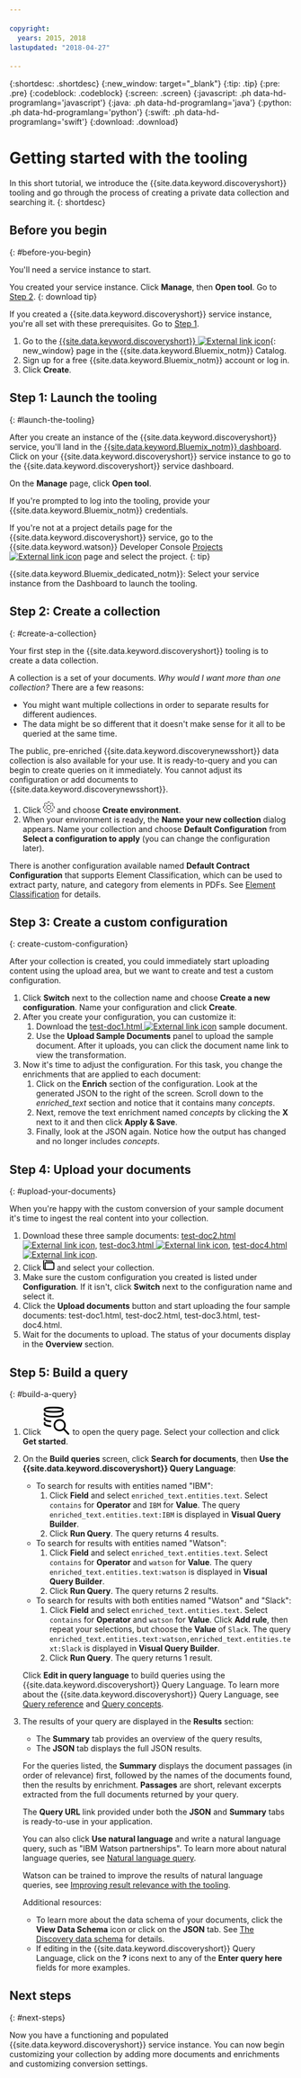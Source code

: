 ```yaml
---

copyright:
  years: 2015, 2018
lastupdated: "2018-04-27"

---
```


{:shortdesc: .shortdesc}
{:new_window: target="_blank"}
{:tip: .tip}
{:pre: .pre}
{:codeblock: .codeblock}
{:screen: .screen}
{:javascript: .ph data-hd-programlang='javascript'}
{:java: .ph data-hd-programlang='java'}
{:python: .ph data-hd-programlang='python'}
{:swift: .ph data-hd-programlang='swift'}
{:download: .download}

# Getting started with the tooling

In this short tutorial, we introduce the {{site.data.keyword.discoveryshort}} tooling and go through the process of creating a private data collection and searching it.
{: shortdesc}

## Before you begin
{: #before-you-begin}

You'll need a service instance to start.

<!-- Remove the text marked `download` after there's no g-s tab in the catalog dashboard -->


You created your service instance. Click **Manage**, then **Open tool**. Go to [Step 2](/docs/services/discovery/getting-started-tooling.html#create-a-collection).
{: download tip}

If you created a {{site.data.keyword.discoveryshort}} service instance, you're all set with these prerequisites. Go to [Step 1](/docs/services/discovery/getting-started-tool.html#launch-the-tooling).

1.  Go to the [{{site.data.keyword.discoveryshort}} ![External link icon](../../icons/launch-glyph.svg "External link icon")](https://console.{DomainName}/catalog/services/discovery){: new_window} page in the {{site.data.keyword.Bluemix_notm}} Catalog.
1.  Sign up for a free {{site.data.keyword.Bluemix_notm}} account or log in.
1.  Click **Create**.


## Step 1: Launch the tooling
{: #launch-the-tooling}

After you create an instance of the {{site.data.keyword.discoveryshort}} service, you'll land in the [{{site.data.keyword.Bluemix_notm}} dashboard](https://console.{DomainName}/dashboard). Click on your {{site.data.keyword.discoveryshort}} service instance to go to the {{site.data.keyword.discoveryshort}} service dashboard.

On the **Manage** page, click **Open tool**.

<!-- To do: Add screenshot for developer console -->

If you're prompted to log into the tooling, provide your {{site.data.keyword.Bluemix_notm}} credentials.

If you're not at a project details page for the {{site.data.keyword.discoveryshort}} service, go to the {{site.data.keyword.watson}} Developer Console [Projects ![External link icon](../../icons/launch-glyph.svg "External link icon")](https://console.{DomainName}/developer/watson/projects) page and select the project.
{: tip}

<!-- Remove this text after dedicated instances have the Developer Console: begin -->

{{site.data.keyword.Bluemix_dedicated_notm}}: Select your service instance from the Dashboard to launch the tooling.

<!-- Remove this text after dedicated instances have the Developer Console: end -->

## Step 2: Create a collection
{: #create-a-collection}

Your first step in the {{site.data.keyword.discoveryshort}} tooling is to create a data collection.

A collection is a set of your documents. *Why would I want more than one collection?* There are a few reasons:

- You might want multiple collections in order to separate results for different audiences.
- The data might be so different that it doesn't make sense for it all to be queried at the same time.

The public, pre-enriched {{site.data.keyword.discoverynewsshort}} data collection is also available for your use. It is ready-to-query and you can begin to create queries on it immediately. You cannot adjust its configuration or add documents to {{site.data.keyword.discoverynewsshort}}.

1.  Click ![Cog](images/icon_settings.png)<!-- {width="20" height="20" style="padding-left:5px;padding-right:5px;"} --> and choose **Create environment**.
1.  When your environment is ready, the **Name your new collection** dialog appears. Name your collection and choose **Default Configuration** from **Select a configuration to apply** (you can change the configuration later).

There is another configuration available named **Default Contract Configuration** that supports Element Classification, which can be used to extract party, nature, and category from elements in PDFs. See [Element Classification](/docs/services/discovery/element-classification.html#element-collection) for details.

## Step 3: Create a custom configuration
{: create-custom-configuration}

After your collection is created, you could immediately start uploading content using the upload area, but we want to create and test a custom configuration.

1.  Click **Switch** next to the collection name and choose **Create a new configuration**. Name your configuration and click **Create**.
1.  After you create your configuration, you can customize it:
    1.  Download the <a target="_blank" href="https://watson-developer-cloud.github.io/doc-tutorial-downloads/discovery/test-doc1.html" download>test-doc1.html <img src="../../icons/launch-glyph.svg" alt="External link icon" title="External link icon" class="style-scope doc-content"></a> sample document.
    1.  Use the **Upload Sample Documents** panel to upload the sample document. After it uploads, you can click the document name link to view the transformation.
1.  Now it's time to adjust the configuration. For this task, you change the enrichments that are applied to each document:
    1.  Click on the **Enrich** section of the configuration. Look at the generated JSON to the right of the screen. Scroll down to the *enriched_text* section and notice that it contains many *concepts*.
    1.  Next, remove the text enrichment named *concepts* by clicking the **X** next to it and then click **Apply & Save**.
    1.  Finally, look at the JSON again. Notice how the output has changed and no longer includes *concepts*.

## Step 4: Upload your documents
{: #upload-your-documents}

When you're happy with the custom conversion of your sample document it's time to ingest the real content into your collection.

1. Download these three sample documents: <a target="_blank" href="https://watson-developer-cloud.github.io/doc-tutorial-downloads/discovery/test-doc2.html" download>test-doc2.html <img src="../../icons/launch-glyph.svg" alt="External link icon" title="External link icon" class="style-scope doc-content"></a>, <a target="_blank" href="https://watson-developer-cloud.github.io/doc-tutorial-downloads/discovery/test-doc3.html" download>test-doc3.html <img src="../../icons/launch-glyph.svg" alt="External link icon" title="External link icon" class="style-scope doc-content"></a>, <a target="_blank" href="https://watson-developer-cloud.github.io/doc-tutorial-downloads/discovery/test-doc4.html" download>test-doc4.html <img src="../../icons/launch-glyph.svg" alt="External link icon" title="External link icon" class="style-scope doc-content"></a>.
1.  Click ![File icon](images/icon_yourData.png)<!-- {width="20" height="20" style="padding-left:5px;padding-right:5px;"} --> and select your collection.
1.  Make sure the custom configuration you created is listed under **Configuration**. If it isn't, click **Switch** next to the configuration name and select it.
1.  Click the **Upload documents** button and start uploading the four sample documents: test-doc1.html, test-doc2.html, test-doc3.html, test-doc4.html.
1.  Wait for the documents to upload. The status of your documents display in the **Overview** section.

## Step 5: Build a query
{: #build-a-query}

1.  Click ![Query icon](images/search_icon.svg)<!-- {width="20" height="20" style="padding-left:5px;padding-right:5px;"} --> to open the query page. Select your collection and click **Get started**.
1.  On the **Build queries** screen, click **Search for documents**, then **Use the {{site.data.keyword.discoveryshort}} Query Language**:
    - To search for results with entities named "IBM":
        1.  Click **Field** and select `enriched_text.entities.text`. Select `contains` for **Operator** and `IBM` for **Value**. The query `enriched_text.entities.text:IBM` is displayed in **Visual Query Builder**.
        1.  Click **Run Query**. The query returns 4 results.
    - To search for results with entities named "Watson":
        1.  Click **Field** and select `enriched_text.entities.text`. Select `contains` for  **Operator** and `watson` for **Value**. The query `enriched_text.entities.text:watson` is displayed in **Visual Query Builder**.
        1.  Click **Run Query**. The query returns 2 results.
    - To search for results with both entities named "Watson" and "Slack":
        1.  Click **Field** and select `enriched_text.entities.text`. Select `contains` for **Operator** and `watson` for **Value**. Click **Add rule**, then repeat your selections, but choose the **Value** of `Slack`. The query `enriched_text.entities.text:watson,enriched_text.entities.text:Slack` is displayed in **Visual Query Builder**.
        1.  Click **Run Query**. The query returns 1 result.

    Click **Edit in query language** to build queries using the {{site.data.keyword.discoveryshort}} Query Language. To learn more about the {{site.data.keyword.discoveryshort}} Query Language, see [Query reference](/docs/services/discovery/query-reference.html) and [Query concepts](/docs/services/discovery/using.html).
1.  The results of your query are displayed in the **Results** section:
    - The **Summary** tab provides an overview of the query results,
    - The **JSON** tab displays the full JSON results.

    For the queries listed, the **Summary**  displays the document passages (in order of relevance) first, followed by the names of the documents found, then the results by enrichment. **Passages** are short, relevant excerpts extracted from the full documents returned by your query.

    The **Query URL** link provided under both the **JSON** and **Summary** tabs is ready-to-use in your application.

    You can also click **Use natural language** and write a natural language query, such as "IBM Watson partnerships". To learn more about natural language queries, see [Natural language query](/docs/services/discovery/query-parameters.html#nlq).

    Watson can be trained to improve the results of natural language queries, see [Improving result relevance with the tooling](/docs/services/discovery/train-tooling.html).

    Additional resources:
    - To learn more about the data schema of your documents, click the **View Data Schema** icon or click on the **JSON** tab. See [The Discovery data schema](/docs/services/discovery/using.html#discovery-schema) for details.
    - If editing in the {{site.data.keyword.discoveryshort}} Query Language, click on the **?** icons next to any of the **Enter query here** fields for more examples.

## Next steps
{: #next-steps}

Now you have a functioning and populated {{site.data.keyword.discoveryshort}} service instance. You can now begin customizing your collection by adding more documents and enrichments and customizing conversion settings.
